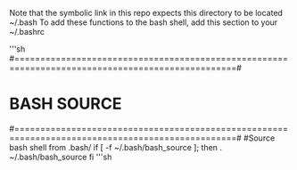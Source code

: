 Note that the symbolic link in this repo expects this directory to be located ~/.bash
To add these functions to the bash shell, add this section to your ~/.bashrc






'''sh
#=================================================================================================#
# BASH SOURCE
#=================================================================================================#
#Source bash shell from .bash/ 
if [ -f ~/.bash/bash_source ]; then
   . ~/.bash/bash_source
fi
'''sh
